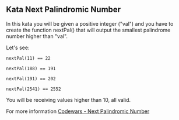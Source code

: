 ## Kata Next Palindromic Number

In this kata you will be given a positive integer ("val") and you have to create 
the function nextPal() that will output the smallest palindrome number higher 
than "val".

Let's see:

```
nextPal(11) == 22

nextPal(188) == 191

nextPal(191) == 202

nextPal(2541) == 2552
```

You will be receiving values higher than 10, all valid.

For more information [Codewars - Next Palindromic Number](https://www.codewars.com/kata/56a6ce697c05fb4667000029)